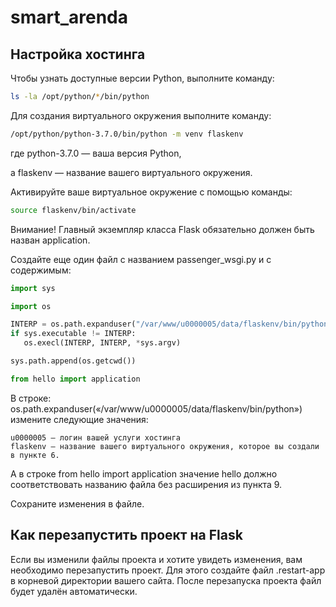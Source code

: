 # smart_arenda

## Настройка хостинга
Чтобы узнать доступные версии Python, выполните команду:
```sh
ls -la /opt/python/*/bin/python
```
Для создания виртуального окружения выполните команду:
```sh
/opt/python/python-3.7.0/bin/python -m venv flaskenv
```
где python-3.7.0 — ваша версия Python,

а flaskenv — название вашего виртуального окружения.

Активируйте ваше виртуальное окружение с помощью команды:
```sh
source flaskenv/bin/activate
```

Внимание! Главный экземпляр класса Flask обязательно должен быть назван application.

Создайте еще один файл с названием passenger_wsgi.py и с содержимым:

```python
import sys

import os

INTERP = os.path.expanduser("/var/www/u0000005/data/flaskenv/bin/python")
if sys.executable != INTERP:
   os.execl(INTERP, INTERP, *sys.argv)

sys.path.append(os.getcwd())

from hello import application
```

В строке: os.path.expanduser(«/var/www/u0000005/data/flaskenv/bin/python») измените следующие значения:

    u0000005 — логин вашей услуги хостинга
    flaskenv — название вашего виртуального окружения, которое вы создали в пункте 6.

А в строке from hello import application значение hello должно соответствовать названию файла без расширения из пункта 9.

Сохраните изменения в файле.

## Как перезапустить проект на Flask

Если вы изменили файлы проекта и хотите увидеть изменения, вам необходимо перезапустить проект. Для этого создайте файл .restart-app в корневой директории вашего сайта. После перезапуска проекта файл будет удалён автоматически.